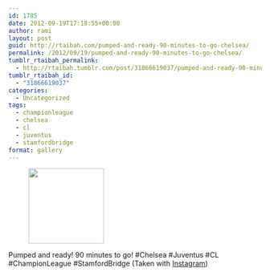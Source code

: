 ```yaml
---
id: 1785
date: 2012-09-19T17:18:55+00:00
author: rami
layout: post
guid: http://rtaibah.com/pumped-and-ready-90-minutes-to-go-chelsea/
permalink: /2012/09/19/pumped-and-ready-90-minutes-to-go-chelsea/
tumblr_rtaibah_permalink:
  - http://rtaibah.tumblr.com/post/31866619037/pumped-and-ready-90-minutes-to-go-chelsea
tumblr_rtaibah_id:
  - "31866619037"
categories:
  - Uncategorized
tags:
  - championleague
  - chelsea
  - cl
  - juventus
  - stamfordbridge
format: gallery
---
```

<div id='gallery-83' class='gallery galleryid-1785 gallery-columns-3 gallery-size-thumbnail'>
  <figure class='gallery-item'> 
  
  <div class='gallery-icon landscape'>
    <a href='http://139.59.20.41/2012/09/19/pumped-and-ready-90-minutes-to-go-chelsea/attachment/1786/'><img width="150" height="150" src="http://139.59.20.41/wp-content/uploads/2012/09/tumblr_malxfj4QTq1qb4qlko1_1280-150x150.jpg" class="attachment-thumbnail size-thumbnail" alt="" srcset="http://139.59.20.41/wp-content/uploads/2012/09/tumblr_malxfj4QTq1qb4qlko1_1280-150x150.jpg 150w, http://139.59.20.41/wp-content/uploads/2012/09/tumblr_malxfj4QTq1qb4qlko1_1280-300x300.jpg 300w, http://139.59.20.41/wp-content/uploads/2012/09/tumblr_malxfj4QTq1qb4qlko1_1280-100x100.jpg 100w, http://139.59.20.41/wp-content/uploads/2012/09/tumblr_malxfj4QTq1qb4qlko1_1280.jpg 612w" sizes="100vw" /></a>
  </div></figure>
</div>

Pumped and ready! 90 minutes to go! #Chelsea #Juventus #CL #ChampionLeague #StamfordBridge (Taken with [Instagram](http://instagram.com))